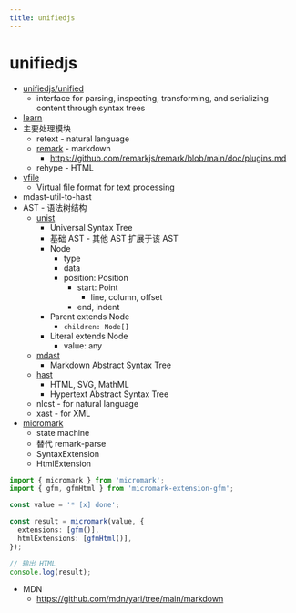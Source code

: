 ```yaml
---
title: unifiedjs
---
```


# unifiedjs

- [unifiedjs/unified](https://github.com/unifiedjs/unified)
  - interface for parsing, inspecting, transforming, and serializing content through syntax trees
- [learn](https://unifiedjs.com/learn/)
- 主要处理模块
  - retext - natural language
  - [remark](https://remark.js.org/) - markdown
    - https://github.com/remarkjs/remark/blob/main/doc/plugins.md
  - rehype - HTML
- [vfile](https://github.com/vfile/vfile)
  - Virtual file format for text processing
- mdast-util-to-hast
- AST - 语法树结构
  - [unist](https://github.com/syntax-tree/unist)
    - Universal Syntax Tree
    - 基础 AST - 其他 AST 扩展于该 AST
    - Node
      - type
      - data
      - position: Position
        - start: Point
          - line, column, offset
        - end, indent
    - Parent extends Node
      - `children: Node[]`
    - Literal extends Node
      - value: any
  - [mdast](https://github.com/syntax-tree/mdast)
    - Markdown Abstract Syntax Tree
  - [hast](https://github.com/syntax-tree/hast)
    - HTML, SVG, MathML
    - Hypertext Abstract Syntax Tree
  - nlcst - for natural language
  - xast - for XML
- [micromark](https://github.com/micromark/micromark)
  - state machine
  - 替代 remark-parse
  - SyntaxExtension
  - HtmlExtension

```ts
import { micromark } from 'micromark';
import { gfm, gfmHtml } from 'micromark-extension-gfm';

const value = '* [x] done';

const result = micromark(value, {
  extensions: [gfm()],
  htmlExtensions: [gfmHtml()],
});

// 输出 HTML
console.log(result);
```

- MDN
  - https://github.com/mdn/yari/tree/main/markdown
